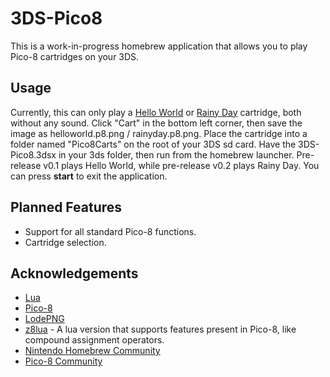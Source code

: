# 3DS-Pico8
This is a work-in-progress homebrew application that allows you to play Pico-8 cartridges on your 3DS.

## Usage
Currently, this can only play a [Hello World] or [Rainy Day] cartridge, both without any sound.
Click "Cart" in the bottom left corner, then save the image as helloworld.p8.png / rainyday.p8.png.
Place the cartridge into a folder named "Pico8Carts" on the root of your 3DS sd card.
Have the 3DS-Pico8.3dsx in your 3ds folder, then run from the homebrew launcher.
Pre-release v0.1 plays Hello World, while pre-release v0.2 plays Rainy Day.
You can press **start** to exit the application.

## Planned Features
- Support for all standard Pico-8 functions.
- Cartridge selection.

## Acknowledgements
* [Lua]
* [Pico-8]
* [LodePNG]
* [z8lua] - A lua version that supports features present in Pico-8, like compound assignment operators.
* [Nintendo Homebrew Community]
* [Pico-8 Community]

[Hello World]: https://www.lexaloffle.com/bbs/?pid=9994
[Rainy Day]: https://www.lexaloffle.com/bbs/?pid=16887

[Lua]: https://github.com/lua/lua
[Pico-8]: https://www.lexaloffle.com/pico-8.php
[LodePNG]: https://github.com/lvandeve/lodepng
[z8lua]: https://github.com/samhocevar/z8lua
[Nintendo Homebrew Community]: https://discord.gg/C29hYvh
[Pico-8 Community]: https://discord.gg/MhQAzTw
